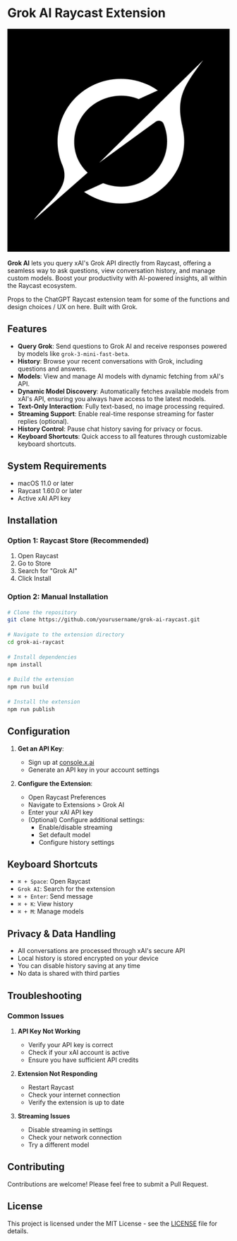 # Grok AI Raycast Extension

![Icon](./assets/icon.png)

**Grok AI** lets you query xAI's Grok API directly from Raycast, offering a seamless way to ask questions, view conversation history, and manage custom models. Boost your productivity with AI-powered insights, all within the Raycast ecosystem.

Props to the ChatGPT Raycast extension team for some of the functions and design choices / UX on here. Built with Grok.

## Features

- **Query Grok**: Send questions to Grok AI and receive responses powered by models like `grok-3-mini-fast-beta`.
- **History**: Browse your recent conversations with Grok, including questions and answers.
- **Models**: View and manage AI models with dynamic fetching from xAI's API.
- **Dynamic Model Discovery**: Automatically fetches available models from xAI's API, ensuring you always have access to the latest models.
- **Text-Only Interaction**: Fully text-based, no image processing required.
- **Streaming Support**: Enable real-time response streaming for faster replies (optional).
- **History Control**: Pause chat history saving for privacy or focus.
- **Keyboard Shortcuts**: Quick access to all features through customizable keyboard shortcuts.

## System Requirements

- macOS 11.0 or later
- Raycast 1.60.0 or later
- Active xAI API key

## Installation

### Option 1: Raycast Store (Recommended)
1. Open Raycast
2. Go to Store
3. Search for "Grok AI"
4. Click Install

### Option 2: Manual Installation
```bash
# Clone the repository
git clone https://github.com/yourusername/grok-ai-raycast.git

# Navigate to the extension directory
cd grok-ai-raycast

# Install dependencies
npm install

# Build the extension
npm run build

# Install the extension
npm run publish
```

## Configuration

1. **Get an API Key**:
   - Sign up at [console.x.ai](https://console.x.ai)
   - Generate an API key in your account settings

2. **Configure the Extension**:
   - Open Raycast Preferences
   - Navigate to Extensions > Grok AI
   - Enter your xAI API key
   - (Optional) Configure additional settings:
     - Enable/disable streaming
     - Set default model
     - Configure history settings

## Keyboard Shortcuts

- `⌘ + Space`: Open Raycast
- `Grok AI`: Search for the extension
- `⌘ + Enter`: Send message
- `⌘ + K`: View history
- `⌘ + M`: Manage models

## Privacy & Data Handling

- All conversations are processed through xAI's secure API
- Local history is stored encrypted on your device
- You can disable history saving at any time
- No data is shared with third parties

## Troubleshooting

### Common Issues

1. **API Key Not Working**
   - Verify your API key is correct
   - Check if your xAI account is active
   - Ensure you have sufficient API credits

2. **Extension Not Responding**
   - Restart Raycast
   - Check your internet connection
   - Verify the extension is up to date

3. **Streaming Issues**
   - Disable streaming in settings
   - Check your network connection
   - Try a different model

## Contributing

Contributions are welcome! Please feel free to submit a Pull Request.

## License

This project is licensed under the MIT License - see the [LICENSE](LICENSE) file for details.

